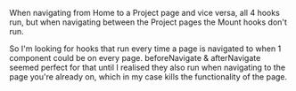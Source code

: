 When navigating from Home to a Project page and vice versa, all 4 hooks run, but when navigating between the Project pages the Mount hooks don't run.

So I'm looking for hooks that run every time a page is navigated to when 1 component could be on every page. beforeNavigate & afterNavigate seemed perfect for that until I realised they also run when navigating to the page you're already on, which in my case kills the functionality of the page.
